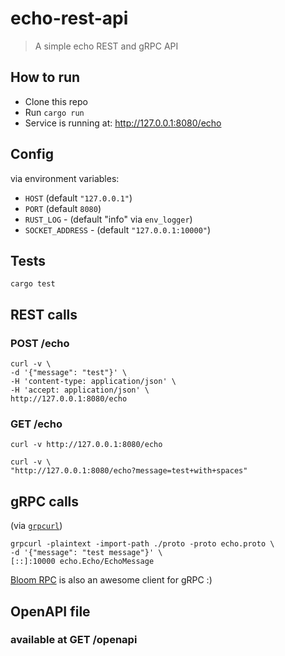 # echo-rest-api

> A simple echo REST and gRPC API

## How to run

- Clone this repo
- Run `cargo run`
- Service is running at: http://127.0.0.1:8080/echo

## Config

via environment variables:
- `HOST` (default `"127.0.0.1"`)
- `PORT` (default `8080`)
- `RUST_LOG` - (default "info" via `env_logger`)
- `SOCKET_ADDRESS` - (default `"127.0.0.1:10000"`)

## Tests

```shell
cargo test
```

## REST calls

### POST /echo

```shell
curl -v \
-d '{"message": "test"}' \
-H 'content-type: application/json' \
-H 'accept: application/json' \
http://127.0.0.1:8080/echo
```

### GET /echo


```shell
curl -v http://127.0.0.1:8080/echo
```

```shell
curl -v \
"http://127.0.0.1:8080/echo?message=test+with+spaces"
```

## gRPC calls

(via [`grpcurl`](https://github.com/fullstorydev/grpcurl))

```shell
grpcurl -plaintext -import-path ./proto -proto echo.proto \
-d '{"message": "test message"}' \
[::]:10000 echo.Echo/EchoMessage
```

[Bloom RPC](https://github.com/uw-labs/bloomrpc) is also an awesome client for gRPC :)

## OpenAPI file

### available at GET /openapi
